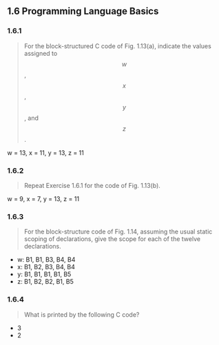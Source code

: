 ## 1.6 Programming Language Basics

### 1.6.1

> For the block-structured C code of Fig. 1.13(a), indicate the values assigned to $$w$$, $$x$$, $$y$$, and $$z$$.

w = 13, x = 11, y = 13, z = 11

### 1.6.2

> Repeat Exercise 1.6.1 for the code of Fig. 1.13(b).

w = 9, x = 7, y = 13, z = 11

### 1.6.3

> For the block-structure code of Fig. 1.14, assuming the usual static scoping of declarations, give the scope for each of the twelve declarations.

* w: B1, B1, B3, B4, B4
* x: B1, B2, B3, B4, B4
* y: B1, B1, B1, B1, B5
* z: B1, B2, B2, B1, B5

### 1.6.4

> What is printed by the following C code?

* 3
* 2
